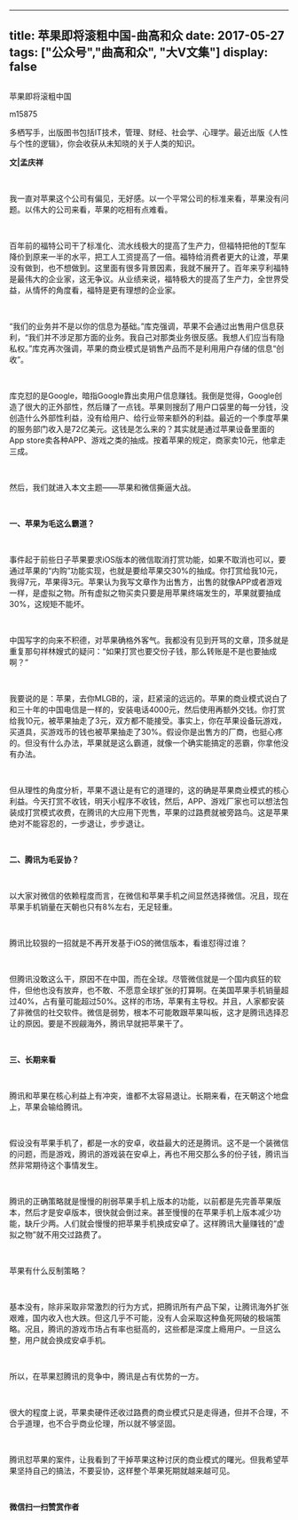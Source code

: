 
---
title:   苹果即将滚粗中国-曲高和众
date: 2017-05-27
tags: ["公众号","曲高和众", "大V文集"]
display: false
---


## 



苹果即将滚粗中国




m15875




多栖写手，出版图书包括IT技术，管理、财经、社会学、心理学。最近出版《人性与个性的逻辑》，你会收获从未知晓的关于人类的知识。


**文|孟庆祥**

&nbsp;

我一直对苹果这个公司有偏见，无好感。以一个平常公司的标准来看，苹果没有问题。以伟大的公司来看，苹果的吃相有点难看。

&nbsp;

百年前的福特公司干了标准化、流水线极大的提高了生产力，但福特把他的T型车降价到原来一半的水平，把工人工资提高了一倍。福特给消费者更大的让渡，苹果没有做到，也不想做到。这里面有很多背景因素，我就不展开了。百年来亨利福特是最伟大的企业家，这无争议。从业绩来说，福特极大的提高了生产力，全世界受益，从情怀的角度看，福特是更有理想的企业家。

&nbsp;

“我们的业务并不是以你的信息为基础。”库克强调，苹果不会通过出售用户信息获利，“我们并不涉足那方面的业务。我自己对那类业务很反感。我想人们应当有隐私权。”库克再次强调，苹果的商业模式是销售产品而不是利用用户存储的信息“创收”。

&nbsp;

库克怼的是Google，暗指Google靠出卖用户信息赚钱。我倒是觉得，Google创造了很大的正外部性，然后赚了一点钱。苹果则搜刮了用户口袋里的每一分钱，没创造什么外部性利益，没有给用户、给行业带来额外的利益。最近的一个季度苹果的服务部门收入是72亿美元。这钱是怎么来的？其实就是通过苹果设备里面的App store卖各种APP、游戏之类的抽成。按着苹果的规定，商家卖10元，他拿走三成。

&nbsp;

然后，我们就进入本文主题——苹果和微信撕逼大战。

&nbsp;

**一、苹果为毛这么霸道？**

&nbsp;

事件起于前些日子苹果要求iOS版本的微信取消打赏功能，如果不取消也可以，要通过苹果的“内购”功能实现，也就是要给苹果交30%的抽成。你打赏给我10元，我得7元，苹果得3元。苹果认为我写文章作为出售方，出售的就像APP或者游戏一样，是虚拟之物。所有虚拟之物买卖只要是用苹果终端发生的，苹果就要抽成30%，这规矩不能坏。

&nbsp;

中国写字的向来不积德，对苹果确格外客气。我都没有见到开骂的文章，顶多就是重复那句祥林嫂式的疑问：“如果打赏也要交份子钱，那么转账是不是也要抽成啊？”

&nbsp;

我要说的是：苹果，去你MLGB的，滚，赶紧滚的远远的。苹果的商业模式说白了和三十年的中国电信是一样的，安装电话4000元，然后使用再额外交钱。你打赏给我10元，被苹果抽走了3元，双方都不能接受。事实上，你在苹果设备玩游戏，买道具，买游戏币的钱也被苹果抽走了30%。假设你是出售方的厂商，也挺心疼的。但没有什么办法，苹果就是这么霸道，就像一个确实能搞定的恶霸，你拿他没有办法。

&nbsp;

但从理性的角度分析，苹果不退让是有它的道理的，这的确是苹果商业模式的核心利益。今天打赏不收钱，明天小程序不收钱，然后，APP、游戏厂家也可以想法包装成打赏模式收费，在腾讯的大应用下兜售，苹果的过路费就被旁路鸟。这是苹果绝对不能容忍的，一步退让，步步退让。

&nbsp;

**二、腾讯为毛妥协？**

&nbsp;

以大家对微信的依赖程度而言，在微信和苹果手机之间显然选择微信。况且，现在苹果手机销量在天朝也只有8%左右，无足轻重。

&nbsp;

腾讯比较狠的一招就是不再开发基于iOS的微信版本，看谁怼得过谁？

&nbsp;

但腾讯没敢这么干，原因不在中国，而在全球。尽管微信就是一个国内疯狂的软件，但他也没有放弃，也不敢、不愿意全球扩张的打算啊。在美国苹果手机销量超过40%，占有量可能超过50%。这样的市场，苹果有主导权。并且，人家都安装了非微信的社交软件。微信是弱势，根本不可能敢跟苹果叫板，这才是腾讯选择忍让的原因。要是不觊觎海外，腾讯早就把苹果干了。

&nbsp;

**三、长期来看**

&nbsp;

腾讯和苹果在核心利益上有冲突，谁都不太容易退让。长期来看，在天朝这个地盘上，苹果会输给腾讯。

&nbsp;

假设没有苹果手机了，都是一水的安卓，收益最大的还是腾讯。这不是一个装微信的问题，而是游戏，腾讯的游戏装在安卓上，再也不用交那么多的份子钱，腾讯当然非常期待这个事情发生。

&nbsp;

腾讯的正确策略就是慢慢的削弱苹果手机上版本的功能，以前都是先完善苹果版本，然后才是安卓版本，很快就会倒过来。甚至慢慢的在苹果手机上版本减少功能，缺斤少两。人们就会慢慢的把苹果手机换成安卓了。这样腾讯大量赚钱的“虚拟之物”就不用交过路费了。

&nbsp;

苹果有什么反制策略？

&nbsp;

基本没有，除非采取非常激烈的行为方式，把腾讯所有产品下架，让腾讯海外扩张艰难，国内收入也大跌。但这几乎不可能，没有人会采取这种鱼死网破的极端策略。况且，腾讯的游戏市场占有率也挺高的，这些都是深度上瘾用户。一旦这么整，用户就会换成安卓手机。

&nbsp;

所以，在苹果怼腾讯的竞争中，腾讯是占有优势的一方。

&nbsp;

很大的程度上说，苹果卖硬件还收过路费的商业模式只是走得通，但并不合理，不合乎道理，也不合乎商业伦理，所以就不够坚固。

&nbsp;

腾讯怼苹果的案件，让我看到了干掉苹果这种讨厌的商业模式的曙光。但我希望苹果坚持自己的搞法，不要妥协，这样整个苹果死期就越来越可见。

&nbsp;




**微信扫一扫赞赏作者**















